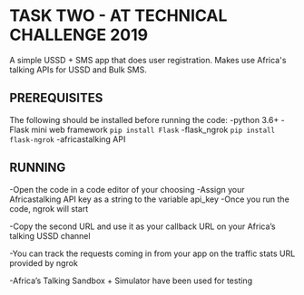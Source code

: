 # TASK TWO - AT TECHNICAL CHALLENGE 2019

A simple USSD + SMS app that does user registration. Makes use Africa's talking APIs for USSD and Bulk SMS.


## PREREQUISITES
The following should be installed before running the code:
  -python 3.6+
  -Flask mini web framework
     ```
    pip install Flask
    ```
  -flask_ngrok
      ```
    pip install flask-ngrok
    ```
  -africastalking API

## RUNNING
-Open the code in a code editor of your choosing
-Assign your Africastalking API key as a string to the variable api_key
-Once you run the code, ngrok will start
 
-Copy the second URL and use it as your callback URL on your Africa’s talking USSD channel
 
-You can track the requests coming in from your app on the traffic stats URL provided by ngrok
 
-Africa’s Talking Sandbox + Simulator have been used for testing













